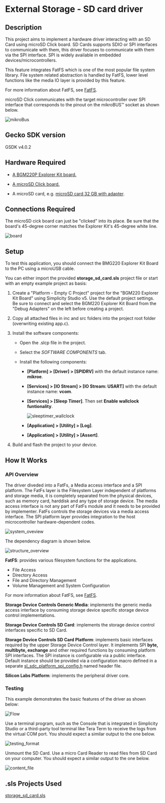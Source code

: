 # External Storage - SD card driver #

## Description ##

This project aims to implement a hardware driver interacting with an SD Card using microSD Click board. SD Cards supports SDIO or SPI interfaces to communicate with them, this driver focuses to communicate with them via the SPI interface. SPI is widely available in embedded devices/microcontrollers.

This feature integrates FatFS which is one of the most popular file system library. File system related abstraction is handled by FatFS, lower level functions like the media IO layer is provided by this feature.

For more information about FatFS, see [FatFS](http://elm-chan.org/fsw/ff/doc/appnote.html).

microSD Click communicates with the target microcontroller over SPI interface that corresponds to the pinout on the mikroBUS™ socket as shown below.

![mikroBus](images/mikrobus.png)

## Gecko SDK version ##

GSDK v4.0.2

## Hardware Required ##

- [A BGM220P Explorer Kit board.](https://www.silabs.com/development-tools/wireless/bluetooth/bgm220-explorer-kit)

- [A microSD Click board.](https://www.mikroe.com/microsd-click)

- A microSD card, e.g. [microSD card 32 GB with adapter](https://www.mikroe.com/microsd-32gb).

## Connections Required ##

The microSD cick board can just be "clicked" into its place. Be sure that the board's 45-degree corner matches the Explorer Kit's 45-degree white line.

![board](images/board.png)

## Setup ##

To test this application, you should connect the BMG220 Explorer Kit Board to the PC using a microUSB cable.

You can either import the provided **storage_sd_card.sls** project file or start with an empty example project as basis:

1. Create a "Platform - Empty C Project" project for the "BGM220 Explorer Kit Board" using Simplicity Studio v5. Use the default project settings. Be sure to connect and select the BGM220 Explorer Kit Board from the "Debug Adapters" on the left before creating a project.

2. Copy all attached files in inc and src folders into the project root folder (overwriting existing app.c).

3. Install the software components:

   - Open the .slcp file in the project.

   - Select the *SOFTWARE COMPONENTS* tab.

   - Install the following components:

     - **[Platform] > [Driver] > [SPIDRV]** with the default instance name: **mikroe**.
     - **[Services] > [IO Stream] > [IO Stream: USART]** with the default instance name: **vcom**.
     - **[Services] > [Sleep Timer]**. Then set **Enable wallclock funtionality**.

        ![sleeptimer_wallclock](images/sleeptimer_wallclock.png)

     - **[Application] > [Utility] > [Log]**.
     - **[Application] > [Utility] > [Assert]**.

4. Build and flash the project to your device.

## How It Works ##

### API Overview ###

The driver diveded into a FatFs, a Media access interface and a SPI platform. The FatFs layer is the Filesystem Layer independent of platforms and storage media, it is completely separated from the physical devices, such as memory card, harddisk and any type of storage device. The media access interface is not any part of FatFs module and it needs to be provided by implementer. FatFs controls the storage devices via a media access interface. The SPI platform layer provides integration to the host microcontroller hardware-dependent codes.

![system_oveview](images/system_overview.png)

The dependency diagram is shown below.

![structure_overview](images/structure_overview.png)

**FatFS**: provides various filesystem functions for the applications.

- File Access
- Directory Access
- File and Directory Management
- Volume Management and System Configuration

For more information about FatFS, see [FatFS](http://elm-chan.org/fsw/ff/00index_e.html).

**Storage Device Controls Generic Media**: implements the generic media access interface by consuming storage device specific storage device control implementations.

**Storage Device Controls SD Card**: implements the storage device control interfaces specific to SD Card.

**Storage Device Controls SD Card Platform**: implements basic interfaces required by the upper Storage Device Control layer. It implements SPI **byte, multibyte, exchange** and other required functions by consuming platform SPI interfaces. The SPI instance is configurable via a public interface. Default instance should be provided via a configuration macro defined in a separate [sl_sdc_platform_spi_config.h](inc/sl_sdc_platform_spi_config.h) named header file.

**Silicon Labs Platform**: implements the peripheral driver core.

### Testing ###

This example demonstrates the basic features of the driver as shown below:

![Flow](images/workflow.png)

Use a terminal program, such as the Console that is integrated in Simplicity Studio or a third-party tool terminal like Tera Term to receive the logs from the virtual COM port. You should expect a similar output to the one below.

![testing_format](images/testing.png)

Unmount the SD Card. Use a micro Card Reader to read files from SD Card on your computer. You should expect a similar output to the one below.

![content_file](images/content_file.png)

## .sls Projects Used ##

[storage_sd_card.sls](/SimplicityStudio/storage_sd_card.sls)
